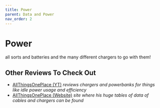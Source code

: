 ```yaml
---
title: Power
parent: Data and Power
nav_order: 2
---
```

# Power

all sorts and batteries and the many different chargers to go with them!

## Other Reviews To Check Out

- [AllThingsOnePlace (YT)](https://www.youtube.com/channel/UCNt-VKnOf-6-vVYqdiI_K8g) *reviews chargers and powerbanks for things like idle power usage and efficiency*
- [AllThingsOnePlace (Website)](https://www.allthingsoneplace.com/) *site where his huge tables of data of cables and chargers can be found*